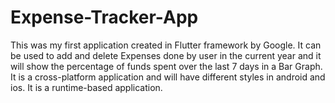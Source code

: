 # Expense-Tracker-App
This was my first application created in Flutter framework by Google. It can be used to add and delete Expenses done by user in the current year and it will show the percentage of funds spent over the last 7 days in a Bar Graph. It is a cross-platform application and will have different styles in android and ios. It is a runtime-based application.
